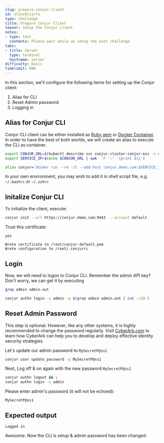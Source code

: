 ```yaml
---
slug: prepare-conjur-client
id: olsnv6liyrfu
type: challenge
title: Prepare Conjur Client
teaser: Setup the Conjur client
notes:
- type: text
  contents: Please wait while we setup the next challenge
tabs:
- title: Server
  type: terminal
  hostname: server
difficulty: basic
timelimit: 600
---
```

In this section, we'll configure the following items for setting up the Conjur client:

1. Alias for CLI
2. Reset Admin password
3. Logging in

## Alias for Conjur CLI

Conjur CLI client can be either installed as [Ruby gem](https://docs.conjur.org/Latest/en/Content/Tools/CLI_Install_CLI.htm?tocpath=Setup%7C_____2#ruby-gem) or [Docker Container](https://docs.conjur.org/Latest/en/Content/Tools/CLI_Install_CLI.htm?tocpath=Setup%7C_____2#docker-container). In order to have the best of both worlds, we will create an alias to execute the CLI as container.

```bash
export CONJUR_URL=$(kubectl describe svc conjur-cluster-conjur-oss -n conjur-server |grep Endpoints | awk '{print $2}')
export SERVICE_IP=$(echo $CONJUR_URL | awk  -F ':' '{print $1}')

alias conjur='docker run --rm -it --add-host conjur.demo.com:$SERVICE_IP -v $(pwd):/root cyberark/conjur-cli:5 '
```

In your own environment, you may wish to add it in shell script file, e.g. `~/.bashrc` or `~/.zshrc`

## Initalize Conjur CLI

To initialize the client, execute:

```bash
conjur init --url https://conjur.demo.com:9443  --account default
```

Trust this certificate:

```text
yes
```

```text
Wrote certificate to /root/conjur-default.pem
Wrote configuration to /root/.conjurrc
```

## Login

Now, we will need to logon to Conjur CLI. Remember the admin API key? Don't worry, we can get it by executing

```bash
grep admin admin.out
```

```bash
conjur authn login -u admin -p $(grep admin admin.out | cut -c20-)
```

## Reset Admin Password

This step is optional. However, like any other systems, it is highly recommended to change the password regularly. Visit [CyberArk.com](https://cyberark.com/) to learn how CyberArk can help you to develop and deploy effective identity security strategies.

Let's update our admin password to `MySecretP@ss1`

```bash
conjur user update_password -p MySecretP@ss1
```

Next, Log off & on again with the new password `MySecretP@ss1`

```bash
conjur authn logout && \
conjur authn login -u admin
```

Please enter admin's password (it will not be echoed):

```text
MySecretP@ss1
```

## Expected output

```text
Logged in
```

Awesome. Now the CLI is setup & admin password has been changed.
